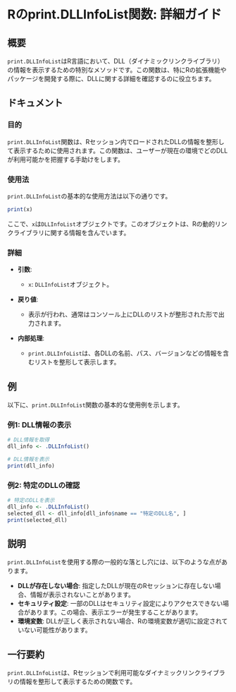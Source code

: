 <!--
Meta Description: # Rのprint.DLLInfoList関数: 詳細ガイド ## 概要 `print.DLLInfoList`はR言語において、DLL（ダイナミックリンクライブラリ）の情報を表示するための特別なメソッドです。この関数は、特にRの拡張機能やパッケージを開発する際に、DLLに関する詳細を確認するのに役...
Meta Keywords: dllinfolist, print, dll_info, この関数は, selected_dll
-->

# Rのprint.DLLInfoList関数: 詳細ガイド

## 概要
`print.DLLInfoList`はR言語において、DLL（ダイナミックリンクライブラリ）の情報を表示するための特別なメソッドです。この関数は、特にRの拡張機能やパッケージを開発する際に、DLLに関する詳細を確認するのに役立ちます。

## ドキュメント
### 目的
`print.DLLInfoList`関数は、Rセッション内でロードされたDLLの情報を整形して表示するために使用されます。この関数は、ユーザーが現在の環境でどのDLLが利用可能かを把握する手助けをします。

### 使用法
`print.DLLInfoList`の基本的な使用方法は以下の通りです。

```R
print(x)
```

ここで、`x`は`DLLInfoList`オブジェクトです。このオブジェクトは、Rの動的リンクライブラリに関する情報を含んでいます。

### 詳細
- **引数**:
  - `x`: `DLLInfoList`オブジェクト。
  
- **戻り値**:
  - 表示が行われ、通常はコンソール上にDLLのリストが整形された形で出力されます。

- **内部処理**:
  - `print.DLLInfoList`は、各DLLの名前、パス、バージョンなどの情報を含むリストを整形して表示します。

## 例
以下に、`print.DLLInfoList`関数の基本的な使用例を示します。

### 例1: DLL情報の表示
```R
# DLL情報を取得
dll_info <- .DLLInfoList()

# DLL情報を表示
print(dll_info)
```

### 例2: 特定のDLLの確認
```R
# 特定のDLLを表示
dll_info <- .DLLInfoList()
selected_dll <- dll_info[dll_info$name == "特定のDLL名", ]
print(selected_dll)
```

## 説明
`print.DLLInfoList`を使用する際の一般的な落とし穴には、以下のような点があります。

- **DLLが存在しない場合**: 指定したDLLが現在のRセッションに存在しない場合、情報が表示されないことがあります。
- **セキュリティ設定**: 一部のDLLはセキュリティ設定によりアクセスできない場合があります。この場合、表示エラーが発生することがあります。
- **環境変数**: DLLが正しく表示されない場合、Rの環境変数が適切に設定されていない可能性があります。

## 一行要約
`print.DLLInfoList`は、Rセッションで利用可能なダイナミックリンクライブラリの情報を整形して表示するための関数です。